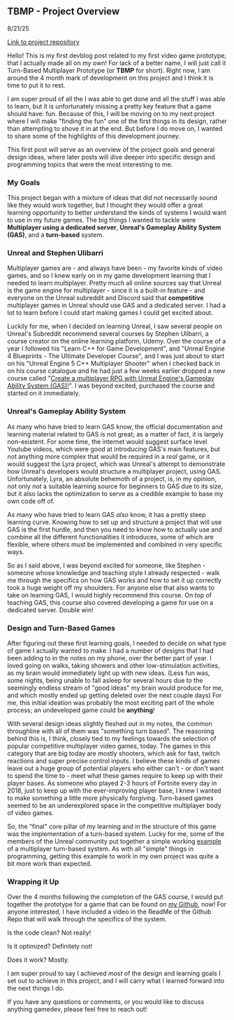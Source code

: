 ## TBMP - Project Overview

8/21/25

[Link to project repository](https://github.com/leavemydogalone/Prototype)

Hello! This is my first devblog post related to my first video game prototype, that I actually made all on my own! For lack of a better name, I will just call it Turn-Based Multiplayer Prototype (or **TBMP** for short). Right now, I am around the 4 month mark of development on this project and I think it is time to put it to rest.

I am super proud of all the I was able to get done and all the stuff I was able to learn, but it is unfortunately missing a pretty key feature that a game should have: fun. Because of this, I will be moving on to my next project where I will make "finding the fun" one of the first things in its design, rather than attempting to shove it in at the end. But before I do move on, I wanted to share some of the highlights of this development journey.

This first post will serve as an overview of the project goals and general design ideas, where later posts will dive deeper into specific design and programming topics that were the most interesting to me.

### My Goals

This project began with a mixture of ideas that did not necessarily sound like they would work together, but I thought they would offer a great learning opportunity to better understand the kinds of systems I would want to use in my future games. The big things I wanted to tackle were **Multiplayer using a dedicated server**, **Unreal's Gameplay Ability System (GAS)**, and a **turn-based** system.

### Unreal and Stephen Ulibarri

Multiplayer games are - and always have been - my favorite kinds of video games, and so I knew early on in my game development learning that I needed to learn multiplayer. Pretty much all online sources say that Unreal is the game engine for multiplayer - since it is a built-in feature - and everyone on the Unreal subreddit and Discord said that **competitive** multiplayer games in Unreal should use GAS and a dedicated server. I had a lot to learn before I could start making games I could get excited about.

Luckily for me, when I decided on learning Unreal, I saw several people on Unreal's Subreddit recommend several courses by Stephen Ulibarri, a course creator on the online learning platform, Udemy. Over the course of a year I followed his "Learn C++ for Game Development", and "Unreal Engine 4 Blueprints - The Ultimate Developer Course", and I was just about to start on his "Unreal Engine 5 C++ Multiplayer Shooter" when I checked back in on his course catalogue and he had just a few weeks earlier dropped a new course called "[Create a multiplayer RPG with Unreal Engine's Gameplay Ability System (GAS)!](https://www.udemy.com/course/unreal-engine-5-gas-top-down-rpg/)". I was beyond excited, purchased the course and started on it immediately.

### Unreal's Gameplay Ability System

As many who have tried to learn GAS know, the official documentation and learning material related to GAS is not great; as a matter of fact, it is largely non-existent. For some time, the internet would suggest surface level Youtube videos, which were good at introducing GAS's main features, but not anything more complex that would be required in a _real_ game, or it would suggest the Lyra project, which was Unreal's attempt to demonstrate how Unreal's developers would structure a multiplayer project, using GAS. Unfortunately, Lyra, an absolute behemoth of a project, is, in my opinion, not only _not_ a suitable learning source for beginners to GAS due to its size, but it also lacks the optimization to serve as a credible example to base my own code off of.

As many who have tried to learn GAS _also_ know, it has a pretty steep learning curve. Knowing how to set up and structure a project that will use GAS is the first hurdle, and then you need to know how to actually use and combine all the different functionalities it introduces, some of which are flexible, where others must be implemented and combined in very specific ways.

So as I said above, I was beyond excited for someone, like Stephen - someone whose knowledge and teaching style I already respected - walk me through the specifics on how GAS works and how to set it up correctly took a huge weight off my shoulders. For anyone else that also wants to take on learning GAS, I would highly recommend this course. On top of teaching GAS, this course also covered developing a game for use on a dedicated server. Double win!

### Design and Turn-Based Games

After figuring out these first learning goals, I needed to decide on what type of game I actually wanted to make. I had a number of designs that I had been adding to in the notes on my phone, over the better part of year. I loved going on walks, taking showers and other low-stimulation activities, as my brain would immediately light up with new ideas. (Less fun was, some nights, being unable to fall asleep for several hours due to the seemingly endless stream of "good ideas" my brain would produce for me, and which mostly ended up getting deleted over the next couple days) For me, this initial ideation was probably the most exciting part of the whole process; an undeveloped game could be **anything**!

With several design ideas slightly fleshed out in my notes, the common throughline with all of them was "something turn based". The reasoning behind this is, I think, closely tied to my feelings towards the selection of popular competitive multiplayer video games, today. The games in this category that are big today are mostly shooters, which ask for fast, twitch reactions and super precise control inputs. I believe these kinds of games leave out a huge group of potential players who either can't - or don't want to spend the time to - meet what these games require to keep up with their player bases. As someone who played 2-3 hours of Fortnite every day in 2018, just to keep up with the ever-improving player base, I knew I wanted to make something a little more physically forgiving. Turn-based games seemed to be an underexplored space in the competitive multiplayer body of video games.

So, the "final" core pillar of my learning and in the structure of this game was the implementation of a turn-based system. Lucky for me, some of the members of the Unreal community put together a simple working [example](https://github.com/Narxim/Narxim-GAS-Example) of a multiplayer turn-based system. As with all "simple" things in programming, getting this example to work in my own project was quite a bit more work than expected.

### Wrapping it Up

Over the 4 months following the completion of the GAS course, I would put together the prototype for a game that can be found on [my Github](https://github.com/leavemydogalone/Prototype), now! For anyone interested, I have included a video in the ReadMe of the Github Repo that will walk through the specifics of the system.

Is the code clean? Not really!

Is it optimized? Definitely not!

Does it work? Mostly.

I am super proud to say I achieved _most_ of the design and learning goals I set out to achieve in this project, and I will carry what I learned forward into the next things I do.

If you have any questions or comments, or you would like to discuss anything gamedev, please feel free to reach out!
